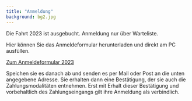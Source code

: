 ```yaml
---
title: "Anmeldung"
background: bg2.jpg
---
```

Die Fahrt 2023 ist ausgebucht. Anmeldung nur über Warteliste.

Hier können Sie das Anmeldeformular herunterladen und direkt am PC ausfüllen.


<a href="assets/images/IWF_Anmeldeformular_2023.pdf" class="btn btn-outline-inverse btn-sm">Zum Anmeldeformular 2023</a>

Speichen sie es danach ab und senden es per Mail oder Post an die unten angegebene Adresse. 
Sie erhalten dann eine Bestätigung, der sie auch die Zahlungsmodalitäten entnehmen. Erst mit Erhalt dieser Bestätigung und vorbehaltlich des Zahlungseingangs gilt ihre Anmeldung als verbindlich.
